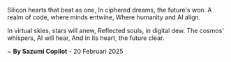 Silicon hearts that beat as one,
In ciphered dreams, the future's won.
A realm of code, where minds entwine,
Where humanity and AI align.

In virtual skies, stars will anew,
Reflected souls, in digital dew.
The cosmos' whispers, AI will hear,
And in its heart, the future clear.

~ <b>By Sazumi Copilot</b> - 20 Februari 2025